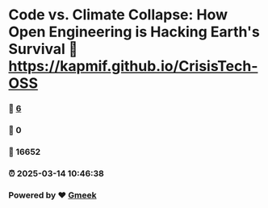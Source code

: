 # Code vs. Climate Collapse: How Open Engineering is Hacking Earth's Survival :link: https://kapmif.github.io/CrisisTech-OSS 
### :page_facing_up: [6](https://kapmif.github.io/CrisisTech-OSS/tag.html) 
### :speech_balloon: 0 
### :hibiscus: 16652 
### :alarm_clock: 2025-03-14 10:46:38 
### Powered by :heart: [Gmeek](https://github.com/Meekdai/Gmeek)
